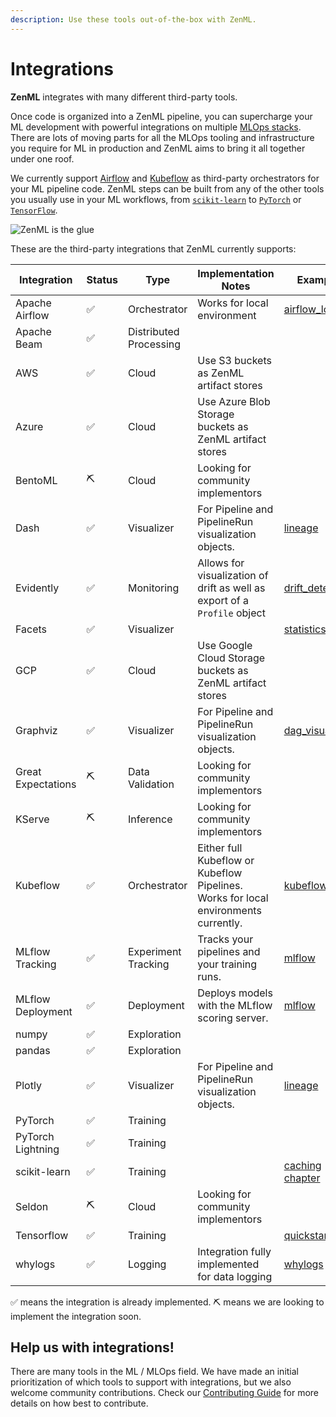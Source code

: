 ```yaml
---
description: Use these tools out-of-the-box with ZenML.
---
```


# Integrations

**ZenML** integrates with many different third-party tools.

Once code is organized into a ZenML pipeline, you can supercharge your ML development with powerful integrations on 
multiple [MLOps stacks](../introduction/core-concepts.md). There are lots of moving parts for all the MLOps tooling 
and infrastructure you require for ML in production and ZenML aims to bring it all together under one roof.

We currently support [Airflow](https://airflow.apache.org/) and [Kubeflow](https://www.kubeflow.org/) as third-party 
orchestrators for your ML pipeline code. ZenML steps can be built from any of the other tools you usually use in your 
ML workflows, from [`scikit-learn`](https://scikit-learn.org/stable/) to [`PyTorch`](https://pytorch.org/) or 
[`TensorFlow`](https://www.tensorflow.org/).

![ZenML is the glue](../assets/zenml-is-the-glue.jpeg)

These are the third-party integrations that ZenML currently supports:

| Integration | Status | Type | Implementation Notes | Example |
| ----------- | ------ | ---- | -------------------- | ------- |
| Apache Airflow | ✅ | Orchestrator | Works for local environment | [airflow_local](https://github.com/zenml-io/zenml/tree/main/examples/airflow_local) |
| Apache Beam | ✅ | Distributed Processing |   |   |
| AWS | ✅ | Cloud | Use S3 buckets as ZenML artifact stores |   |
| Azure | ✅ | Cloud | Use Azure Blob Storage buckets as ZenML artifact stores |   |
| BentoML | ⛏ | Cloud | Looking for community implementors |   |
| Dash | ✅ | Visualizer | For Pipeline and PipelineRun visualization objects. | [lineage](https://github.com/zenml-io/zenml/tree/main/examples/lineage) |
| Evidently | ✅ | Monitoring | Allows for visualization of drift as well as export of a `Profile` object | [drift_detection](https://github.com/zenml-io/zenml/tree/release/0.5.7/examples/drift_detection) |
| Facets | ✅ | Visualizer |   | [statistics](https://github.com/zenml-io/zenml/tree/main/examples/statistics) |
| GCP | ✅ | Cloud | Use Google Cloud Storage buckets as ZenML artifact stores |   |
| Graphviz | ✅ | Visualizer | For Pipeline and PipelineRun visualization objects. | [dag_visualizer](https://github.com/zenml-io/zenml/tree/main/examples/dag_visualizer) |
| Great Expectations | ⛏ | Data Validation | Looking for community implementors |   |
| KServe | ⛏ | Inference | Looking for community implementors |   |
| Kubeflow | ✅ | Orchestrator | Either full Kubeflow or Kubeflow Pipelines. Works for local environments currently. | [kubeflow](https://github.com/zenml-io/zenml/tree/main/examples/kubeflow) |
| MLflow Tracking | ✅ | Experiment Tracking | Tracks your pipelines and your training runs. | [mlflow](https://github.com/zenml-io/zenml/tree/main/examples/mlflow_tracking) |
| MLflow Deployment | ✅ | Deployment | Deploys models with the MLflow scoring server. | [mlflow](https://github.com/zenml-io/zenml/tree/main/examples/mlflow_deployment) |
| numpy | ✅ | Exploration |   |   |
| pandas | ✅ | Exploration |   |   |
| Plotly | ✅ | Visualizer | For Pipeline and PipelineRun visualization objects. | [lineage](https://github.com/zenml-io/zenml/tree/main/examples/lineage) |
| PyTorch | ✅ | Training |   |   |
| PyTorch Lightning | ✅ | Training |   |   |
| scikit-learn | ✅ | Training |   | [caching chapter](https://docs.zenml.io/v/docs/guides/functional-api/caching) |
| Seldon | ⛏ | Cloud | Looking for community implementors |   |
| Tensorflow | ✅ | Training |   | [quickstart](https://github.com/zenml-io/zenml/tree/main/examples/quickstart) |
| whylogs | ✅ | Logging | Integration fully implemented for data logging | [whylogs](https://github.com/zenml-io/zenml/tree/main/examples/whylogs) |

✅ means the integration is already implemented.
⛏ means we are looking to implement the integration soon.

## Help us with integrations!

There are many tools in the ML / MLOps field. We have made an initial prioritization of which tools to support with 
integrations, but we also welcome community contributions. Check our [Contributing Guide](../../../CONTRIBUTING.md) for more 
details on how best to contribute.
